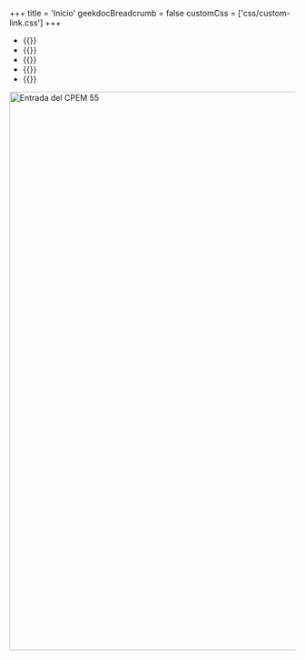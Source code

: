 +++
title = 'Inicio'
geekdocBreadcrumb = false
customCss = ['css/custom-link.css']
+++

- {{<link href="jornada">}}
- {{<link href="mesas">}}
- {{<link href="resoluciones">}}
- {{<link href="acuerdos">}}
- {{<link href="cursos">}}

<img src="img/entrada-edificio-min.jpg" alt="Entrada del CPEM 55" width="983">
